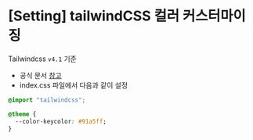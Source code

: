 # [Setting] tailwindCSS 컬러 커스터마이징

 Tailwindcss `v4.1` 기준
 - 공식 문서 [참고](https://tailwindcss.com/docs/colors#using-a-custom-palette)
 - index.css 파일에서 다음과 같이 설정
```css
@import "tailwindcss";

@theme {
  --color-keycolor: #91a5ff;
}
```
